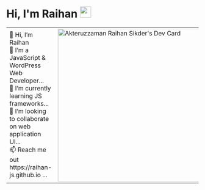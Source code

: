 # Hi, I'm Raihan <img src="https://github.com/TheDudeThatCode/TheDudeThatCode/blob/master/Assets/Hi.gif" width="29px">




<table>
<tr>
  <td valign="center" >
    👋 Hi, I’m Raihan<br>
    👀 I’m a JavaScript & WordPress Web Developer...<br>
    🌱 I’m currently learning JS frameworks...<br>
    💞️ I’m looking to collaborate on web application UI...<br>
    📫 Reach me out https://raihan-js.github.io ...<br>
  <td valign="right">
   <a href="https://app.daily.dev/Raihan_js"><img src="https://api.daily.dev/devcards/cc40c6a0b6cd42b793a01b7453fbe995.png?r=oav" width="400" alt="Akteruzzaman Raihan Sikder's Dev Card"/></a>
  </td>

</tr>
</table>



